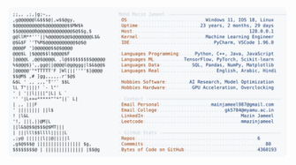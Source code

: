 <picture>
  <source srcset="https://raw.githubusercontent.com/mmazinjameel/mmazinjameel/main/dark_mode.svg?v=1738606342" media="(prefers-color-scheme: dark)">
  <img src="https://raw.githubusercontent.com/mmazinjameel/mmazinjameel/main/light_mode.svg?v=1738606342">
</picture>
